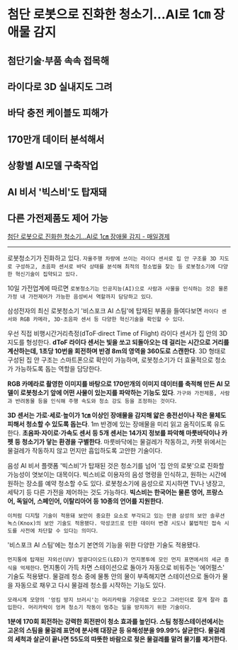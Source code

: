 # 첨단 로봇으로 진화한 청소기…AI로 1㎝ 장애물 감지
## 첨단기술·부품 속속 접목해
## 라이다로 3D 실내지도 그려
## 바닥 충전 케이블도 피해가
## 170만개 데이터 분석해서
## 상황별 AI모델 구축작업
## AI 비서 '빅스비'도 탑재돼
## 다른 가전제품도 제어 가능
[첨단 로봇으로 진화한 청소기…AI로 1㎝ 장애물 감지 - 매일경제](https://n.news.naver.com/article/newspaper/009/0005301790?date=20240511)

---

로봇청소기가 진화하고 있다. `자율주행 차량에 쓰이는 라이다 센서로 집 안 구조를 3D 지도로 구성하고, 초음파 센서로 바닥 상태를 분석해 최적의 청소법을 찾는 등 로봇청소기에 다양한 혁신기술이 집약되고 있다.`

10일 가전업계에 따르면 `로봇청소기는 인공지능(AI)으로 사람과 사물을 인식하는 것은 물론 가정 내 가전제어가 가능한 음성비서 역할까지 담당하고 있다`.

삼성전자의 최신 로봇청소기 '비스포크 AI 스팀'에 탑재된 부품을 들여다보면 `라이다 센서와 RGB 카메라, 3D·초음파 센서 등 다양한 혁신기술을 확인할 수 있다`.

우선 직접 비행시간거리측정(dToF·direct Time of Flight) 라이다 센서가 집 안의 3D 지도를 형성한다. **dToF 라이다 센서는 빛을 쏘고 되돌아오는 데 걸리는 시간으로 거리를 계산하는데, 1초당 10번을 회전하며 반경 8m의 영역을 360도로 스캔한다**. 3D 형태로 구성된 집 안 구조는 스마트폰으로 확인이 가능하며, 로봇청소기가 더 효율적으로 청소가 가능하도록 돕는 역할을 담당한다.

**RGB 카메라로 촬영한 이미지를 바탕으로 170만개의 이미지 데이터를 축적해 만든 AI 모델이 로봇청소기 앞에 어떤 사물이 있는지를 파악하는 기능도 있다**. `가구와 가전제품, 사람과 반려동물 등을 인식해 주행 속도와 청소 강도 등을 조정하는 것이다`.

**3D 센서는 가로·세로·높이가 1㎝ 이상인 장애물을 감지해 얇은 충전선이나 작은 물체도 피해서 청소할 수 있도록 돕는다**. 1m 반경에 있는 장애물을 미리 읽고 움직이도록 유도한다. **초음파·자이로·가속도 센서 등 5개 센서는 14가지 정보를 파악해 마룻바닥이나 카펫 등 청소기가 닿는 환경을 구별한다**. 마룻바닥에는 물걸레가 작동하고, 카펫 위에서는 물걸레가 작동하지 않고 먼지만 흡입하도록 고안한 기술이다.

음성 AI 비서 플랫폼 '빅스비'가 탑재된 것은 청소기를 넘어 '집 안의 로봇'으로 진화할 가능성이 엿보이는 대목이다. 빅스비로 이용자의 음성 명령을 인식하고, 원하는 시간에 원하는 장소를 예약 청소할 수도 있다. 로봇청소기에 음성으로 지시하면 TV나 냉장고, 세탁기 등 다른 가전을 제어하는 것도 가능하다. **빅스비는 한국어는 물론 영어, 프랑스어, 독일어, 스페인어, 이탈리아어 등 10종의 언어를 지원한다.**

`이처럼 디지털 기술이 적용돼 보안이 중요한 요소로 부각되고 있는 만큼 삼성의 보안 솔루션 녹스(Knox)의 보안 기술도 적용됐다. 악성코드로 인한 데이터 변경 시도나 불법적인 접속 시도를 사전에 차단할 수 있다는 의미다`.

'비스포크 AI 스팀'에는 청소기 본연의 기능을 위한 다양한 기술도 적용됐다.

`먼지통에 탑재된 자외선(UV) 발광다이오드(LED)가 먼지봉투에 모인 먼지 표면에서의 세균 증식을 억제한다`. 먼지통이 가득 차면 스테이션으로 돌아가 자동으로 비워주는 '에어펄스' 기술도 적용됐다. 물걸레 청소 중에 물통 안의 물이 부족해지면 스테이션으로 돌아가 물을 자동으로 채우고 다시 물걸레 청소를 시작하는 기능도 있다.

`모래시계 모양의 '엉킴 방지 브러시'는 머리카락을 가운데로 모으고 그라인더로 잘게 잘라 흡입한다. 머리카락이 엉켜 청소기 작동이 멈추는 일을 방지하기 위한 기술이다`.

**1분에 170회 회전하는 강력한 회전판이 청소 효과를 높인다. 스팀 청정스테이션에서는 고온의 스팀을 물걸레 표면에 분사해 대장균 등 유해성분을 99.99% 살균한다. 물걸레의 세척과 살균이 끝나면 55도의 따뜻한 바람으로 젖은 물걸레를 말려 물기를 제거한다.**

